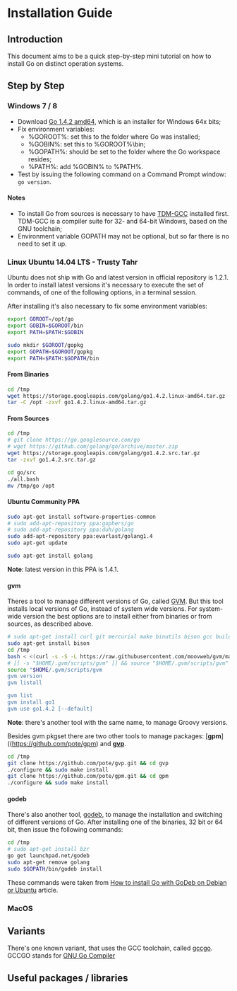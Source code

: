 # Installation Guide

## Introduction

This document aims to be a quick step-by-step mini tutorial on how to install Go on distinct operation systems.

## Step by Step

### Windows 7 / 8

- Download [Go 1.4.2 amd64](https://storage.googleapis.com/golang/go1.4.2.windows-amd64.msi), which is an installer for Windows 64x bits;
- Fix environment variables:
  - %GOROOT%: set this to the folder where Go was installed;
  - %GOBIN%: set this to %GOROOT%\bin;
  - %GOPATH%: should be set to the folder where the Go workspace resides;
  - %PATH%: add %GOBIN% to %PATH%.
- Test by issuing the following command on a Command Prompt window:<br/>```go version```.

#### Notes

- To install Go from sources is necessary to have [TDM-GCC](http://tdm-gcc.tdragon.net/) installed first. TDM-GCC is a compiler suite for 32- and 64-bit Windows, based on the GNU toolchain;
- Environment variable GOPATH may not be optional, but so far there is no need to set it up.

### Linux Ubuntu 14.04 LTS - Trusty Tahr

Ubuntu does not ship with Go and latest version in official repository is 1.2.1. In order to install latest versions it's necessary to execute the set of commands, of one of the following options, in a terminal session.

After installing it's also necessary to fix some environment variables:

```bash
export GOROOT=/opt/go
export GOBIN=$GOROOT/bin
export PATH=$PATH:$GOBIN

sudo mkdir $GOROOT/gopkg
export GOPATH=$GOROOT/gopkg
export PATH=$PATH:$GOPATH/bin
```

#### From Binaries

```bash
cd /tmp
wget https://storage.googleapis.com/golang/go1.4.2.linux-amd64.tar.gz
tar -C /opt -zxvf go1.4.2.linux-amd64.tar.gz
```

#### From Sources

```bash
cd /tmp
# git clone https://go.googlesource.com/go
# wget https://github.com/golang/go/archive/master.zip
wget https://storage.googleapis.com/golang/go1.4.2.src.tar.gz
tar -zxvf go1.4.2.src.tar.gz

cd go/src
./all.bash
mv /tmp/go /opt
```

#### Ubuntu Community PPA

```bash
sudo apt-get install software-properties-common
# sudo add-apt-repository ppa:gophers/go
# sudo add-apt-repository ppa:duh/golang
sudo add-apt-repository ppa:evarlast/golang1.4
sudo apt-get update

sudo apt-get install golang
```

**Note**: latest version in this PPA is 1.4.1.

#### gvm

Theres a tool to manage different versions of Go, called [GVM](https://github.com/moovweb/gvm). But this tool installs local versions of Go, instead of system wide versions. For system-wide version the best options are to install either from binaries or from sources, as described above.

```bash
# sudo apt-get install curl git mercurial make binutils bison gcc build-essential
sudo apt-get install bison
cd /tmp
bash < <(curl -s -S -L https://raw.githubusercontent.com/moovweb/gvm/master/binscripts/gvm-installer)
# [[ -s "$HOME/.gvm/scripts/gvm" ]] && source "$HOME/.gvm/scripts/gvm"
source "$HOME/.gvm/scripts/gvm
gvm version
gvm listall

gvm list
gvm install go1
gvm use go1.4.2 [--default]
```

**Note**: there's another tool with the same name, to manage Groovy versions.

Besides gvm pkgset there are two other tools to manage packages: [**gpm**]((https://github.com/pote/gpm) and [**gvp**](https://github.com/pote/gvp).

```bash
cd /tmp
git clone https://github.com/pote/gvp.git && cd gvp
./configure && sudo make install
git clone https://github.com/pote/gpm.git && cd gpm
./configure && sudo make install
```

#### godeb

There's also another tool, [godeb](https://github.com/niemeyer/godeb), to manage the installation and switching of different versions of Go. After installing one of the binaries, 32 bit or 64 bit, then issue the following commands:

```bash
cd /tmp
# sudo apt-get install bzr
go get launchpad.net/godeb
sudo apt-get remove golang
sudo $GOPATH/bin/godeb install
```

These commands were taken from [How to install Go with GoDeb on Debian or Ubuntu](http://floaternet.com/golang/godeb) article.

### MacOS

## Variants

There's one known variant, that uses the GCC toolchain, called [gccgo](https://blog.golang.org/gccgo-in-gcc-471). GCCGO stands for [GNU Go Compiler](https://gcc.gnu.org/onlinedocs/gccgo/)

## Useful packages / libraries

